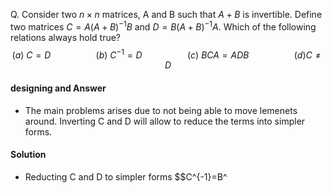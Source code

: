 Q. Consider two $n\times n$ matrices, A and B such that $A+B$ is invertible. Define two matrices $C=A(A+B)^{-1}B$ and $D=B(A+B)^{-1}A$. Which of the following relations always hold true?
$$(a)\ C=D \hspace{2cm} (b)\ C^{-1}=D \hspace{2cm}(c)\ BCA=ADB \hspace{2cm}(d)C \ne D$$

#### designing and Answer
 - The main problems arises due to not being able to move lemenets around. Inverting C and D will allow to reduce the terms into simpler forms.
#### Solution
 - Reducting C and D to simpler forms $$C^{-1}=B^